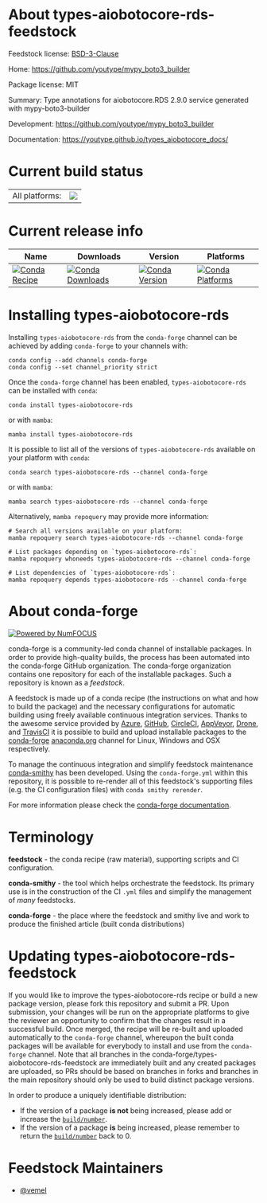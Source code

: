 About types-aiobotocore-rds-feedstock
=====================================

Feedstock license: [BSD-3-Clause](https://github.com/conda-forge/types-aiobotocore-rds-feedstock/blob/main/LICENSE.txt)

Home: https://github.com/youtype/mypy_boto3_builder

Package license: MIT

Summary: Type annotations for aiobotocore.RDS 2.9.0 service generated with mypy-boto3-builder

Development: https://github.com/youtype/mypy_boto3_builder

Documentation: https://youtype.github.io/types_aiobotocore_docs/

Current build status
====================


<table><tr><td>All platforms:</td>
    <td>
      <a href="https://dev.azure.com/conda-forge/feedstock-builds/_build/latest?definitionId=16783&branchName=main">
        <img src="https://dev.azure.com/conda-forge/feedstock-builds/_apis/build/status/types-aiobotocore-rds-feedstock?branchName=main">
      </a>
    </td>
  </tr>
</table>

Current release info
====================

| Name | Downloads | Version | Platforms |
| --- | --- | --- | --- |
| [![Conda Recipe](https://img.shields.io/badge/recipe-types--aiobotocore--rds-green.svg)](https://anaconda.org/conda-forge/types-aiobotocore-rds) | [![Conda Downloads](https://img.shields.io/conda/dn/conda-forge/types-aiobotocore-rds.svg)](https://anaconda.org/conda-forge/types-aiobotocore-rds) | [![Conda Version](https://img.shields.io/conda/vn/conda-forge/types-aiobotocore-rds.svg)](https://anaconda.org/conda-forge/types-aiobotocore-rds) | [![Conda Platforms](https://img.shields.io/conda/pn/conda-forge/types-aiobotocore-rds.svg)](https://anaconda.org/conda-forge/types-aiobotocore-rds) |

Installing types-aiobotocore-rds
================================

Installing `types-aiobotocore-rds` from the `conda-forge` channel can be achieved by adding `conda-forge` to your channels with:

```
conda config --add channels conda-forge
conda config --set channel_priority strict
```

Once the `conda-forge` channel has been enabled, `types-aiobotocore-rds` can be installed with `conda`:

```
conda install types-aiobotocore-rds
```

or with `mamba`:

```
mamba install types-aiobotocore-rds
```

It is possible to list all of the versions of `types-aiobotocore-rds` available on your platform with `conda`:

```
conda search types-aiobotocore-rds --channel conda-forge
```

or with `mamba`:

```
mamba search types-aiobotocore-rds --channel conda-forge
```

Alternatively, `mamba repoquery` may provide more information:

```
# Search all versions available on your platform:
mamba repoquery search types-aiobotocore-rds --channel conda-forge

# List packages depending on `types-aiobotocore-rds`:
mamba repoquery whoneeds types-aiobotocore-rds --channel conda-forge

# List dependencies of `types-aiobotocore-rds`:
mamba repoquery depends types-aiobotocore-rds --channel conda-forge
```


About conda-forge
=================

[![Powered by
NumFOCUS](https://img.shields.io/badge/powered%20by-NumFOCUS-orange.svg?style=flat&colorA=E1523D&colorB=007D8A)](https://numfocus.org)

conda-forge is a community-led conda channel of installable packages.
In order to provide high-quality builds, the process has been automated into the
conda-forge GitHub organization. The conda-forge organization contains one repository
for each of the installable packages. Such a repository is known as a *feedstock*.

A feedstock is made up of a conda recipe (the instructions on what and how to build
the package) and the necessary configurations for automatic building using freely
available continuous integration services. Thanks to the awesome service provided by
[Azure](https://azure.microsoft.com/en-us/services/devops/), [GitHub](https://github.com/),
[CircleCI](https://circleci.com/), [AppVeyor](https://www.appveyor.com/),
[Drone](https://cloud.drone.io/welcome), and [TravisCI](https://travis-ci.com/)
it is possible to build and upload installable packages to the
[conda-forge](https://anaconda.org/conda-forge) [anaconda.org](https://anaconda.org/)
channel for Linux, Windows and OSX respectively.

To manage the continuous integration and simplify feedstock maintenance
[conda-smithy](https://github.com/conda-forge/conda-smithy) has been developed.
Using the ``conda-forge.yml`` within this repository, it is possible to re-render all of
this feedstock's supporting files (e.g. the CI configuration files) with ``conda smithy rerender``.

For more information please check the [conda-forge documentation](https://conda-forge.org/docs/).

Terminology
===========

**feedstock** - the conda recipe (raw material), supporting scripts and CI configuration.

**conda-smithy** - the tool which helps orchestrate the feedstock.
                   Its primary use is in the construction of the CI ``.yml`` files
                   and simplify the management of *many* feedstocks.

**conda-forge** - the place where the feedstock and smithy live and work to
                  produce the finished article (built conda distributions)


Updating types-aiobotocore-rds-feedstock
========================================

If you would like to improve the types-aiobotocore-rds recipe or build a new
package version, please fork this repository and submit a PR. Upon submission,
your changes will be run on the appropriate platforms to give the reviewer an
opportunity to confirm that the changes result in a successful build. Once
merged, the recipe will be re-built and uploaded automatically to the
`conda-forge` channel, whereupon the built conda packages will be available for
everybody to install and use from the `conda-forge` channel.
Note that all branches in the conda-forge/types-aiobotocore-rds-feedstock are
immediately built and any created packages are uploaded, so PRs should be based
on branches in forks and branches in the main repository should only be used to
build distinct package versions.

In order to produce a uniquely identifiable distribution:
 * If the version of a package **is not** being increased, please add or increase
   the [``build/number``](https://docs.conda.io/projects/conda-build/en/latest/resources/define-metadata.html#build-number-and-string).
 * If the version of a package **is** being increased, please remember to return
   the [``build/number``](https://docs.conda.io/projects/conda-build/en/latest/resources/define-metadata.html#build-number-and-string)
   back to 0.

Feedstock Maintainers
=====================

* [@vemel](https://github.com/vemel/)

